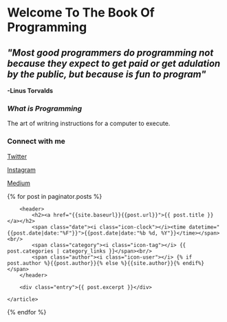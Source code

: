 # Welcome To The Book Of Programming

## _"Most good programmers do programming not because they expect to get paid or get adulation by the public, but because is fun to program"_

**-Linus Torvalds**

### ___What is Programming___

The art of writring instructions for a computer to execute.


### **Connect with me**

[Twitter](https://twitter.com/FullStackJQN)

[Instagram](https://www.instagram.com/j_queue_n/)

[Medium](https://jqn.medium.com/)


<!-- Show last 5 posts here -->
{% for post in paginator.posts %}
	<article>

        <header>
            <h2><a href="{{site.baseurl}}{{post.url}}">{{ post.title }}</a></h2>
            <span class="date"><i class="icon-clock"></i><time datetime="{{post.date|date:"%F"}}">{{post.date|date:"%b %d, %Y"}}</time></span><br/>
            <span class="category"><i class="icon-tag"></i> {{ post.categories | category_links }}</span><br/>
            <span class="author"><i class="icon-user"></i> {% if post.author %}{{post.author}}{% else %}{{site.author}}{% endif%}</span>
        </header>
	
		<div class="entry">{{ post.excerpt }}</div>

	</article>
{% endfor %}